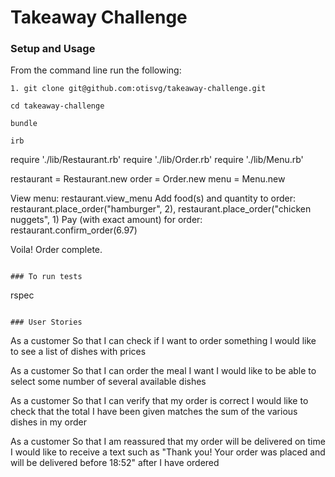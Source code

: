 Takeaway Challenge
==================
 
### Setup and Usage

From the command line run the following:
```
1. git clone git@github.com:otisvg/takeaway-challenge.git
```
```
cd takeaway-challenge
```
```
bundle
```
```
irb
```

require './lib/Restaurant.rb'
require './lib/Order.rb'
require './lib/Menu.rb'

restaurant = Restaurant.new
order = Order.new
menu = Menu.new

View menu: restaurant.view_menu
Add food(s) and quantity to order: restaurant.place_order("hamburger", 2), restaurant.place_order("chicken nuggets", 1)
Pay (with exact amount) for order: restaurant.confirm_order(6.97)

Voila! Order complete.
```

### To run tests

```
rspec
```

### User Stories

```
As a customer
So that I can check if I want to order something
I would like to see a list of dishes with prices

As a customer
So that I can order the meal I want
I would like to be able to select some number of several available dishes

As a customer
So that I can verify that my order is correct
I would like to check that the total I have been given matches the sum of the various dishes in my order

As a customer
So that I am reassured that my order will be delivered on time
I would like to receive a text such as "Thank you! Your order was placed and will be delivered before 18:52" after I have ordered
```
